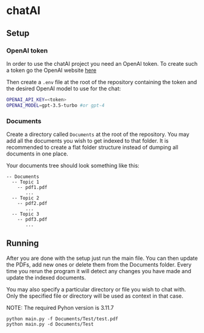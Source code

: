 # chatAI

## Setup

### OpenAI token

In order to use the chatAI project you need an OpenAI token.
To create such a token go the OpenAI website [here](https://platform.openai.com/overview)

Then create a `.env` file at the root of the repository containing the token and the desired
OpenAI model to use for the chat:

```bash
OPENAI_API_KEY=<token>
OPENAI_MODEL=gpt-3.5-turbo #or gpt-4
```

### Documents

Create a directory called `Documents` at the root of the repository.
You may add all the documents you wish to get indexed to that folder.
It is recommended to create a flat folder structure instead of dumping
all documents in one place.

Your documents tree should look something like this:

```text
-- Documents
  -- Topic 1
    -- pdf1.pdf
       ...
  -- Topic 2
    -- pdf2.pdf
       ...
  -- Topic 3
    -- pdf3.pdf
       ...
```

## Running

After you are done with the setup just run the main file.
You can then update the PDFs, add new ones or delete them from the 
Documents folder. Every time you rerun the program it will detect
any changes you have made and update the indexed documents.

You may also specify a particular directory or file you wish to chat
with. Only the specified file or directory will be used as context in
that case.

NOTE: The required Pyhon version is 3.11.7

```commandline
python main.py -f Documents/Test/test.pdf
python main.py -d Documents/Test
```